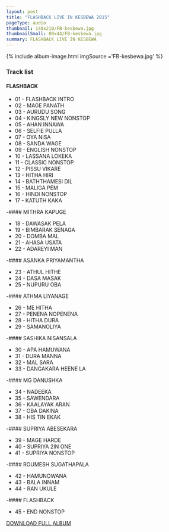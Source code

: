 ```yaml
---
layout: post
title: "FLASHBACK LIVE IN KESBEWA 2015"
pageType: audio
thumbnail: 140x210/FB-kesbewa.jpg
thumbnailSmall: 80x44/FB-kesbewa.jpg
summary: FLASHBACK LIVE IN KESBEWA
---
```


<div class="ab-player" data-boourl="https://audioboom.com/publishing/playlist/v3?autoplay=false&boo_content_type=playlist&data_for_content_type=1276672&image_option=small&link_color=%2358d1eb&player_theme=light&show_title=true&src=https%3A%2F%2Fapi.audioboom.com%2Fplaylists%2F1276672-flashback-live-in-kesbewa-2015" data-boowidth="100%" data-maxheight="285" data-iframestyle="background-color:transparent; display:block; min-width:300px; max-width:700px;" style="background-color:transparent;"></div><script type="text/javascript">(function() { var po = document.createElement("script"); po.type = "text/javascript"; po.async = true; po.src = "https://d15mj6e6qmt1na.cloudfront.net/cdn/embed.js"; var s = document.getElementsByTagName("script")[0]; s.parentNode.insertBefore(po, s); })();</script>

{% include album-image.html imgSource ='FB-kesbewa.jpg' %}

### Track list

#### FLASHBACK

- 01 - FLASHBACK INTRO 
- 02 - MAGE PANATH 
- 03 - AURUDU SONG 
- 04 - KINGSLY NEW NONSTOP  
- 05 - AHAN INNAWA  
- 06 - SELFIE PULLA  
- 07 - OYA NISA  
- 08 - SANDA WAGE  
- 09 - ENGLISH NONSTOP  
- 10 - LASSANA LOKEKA  
- 11 - CLASSIC NONSTOP  
- 12 - PISSU VIKARE  
- 13 - HITHA HIRI  
- 14 - BATHTHAMESI DIL  
- 15 - MALIGA PEM  
- 16 - HINDI NONSTOP  
- 17 - KATUTH KAKA  

-#### MITHRA KAPUGE

- 18 - DAWASAK PELA  
- 19 - BIMBARAK SENAGA  
- 20 - DOMBA MAL  
- 21 - AHASA USATA  
- 22 - ADAREYI MAN 

-#### ASANKA PRIYAMANTHA

- 23 - ATHUL HITHE  
- 24 - DASA MASAK 
- 25 - NUPURU OBA 

-#### ATHMA LIYANAGE

- 26 - ME HITHA  
- 27 - PENENA NOPENENA  
- 28 - HITHA DURA  
- 29 - SAMANOLIYA  

-#### SASHIKA NISANSALA

- 30 - APA HAMUWANA 
- 31 - DURA MANNA  
- 32 - MAL SARA  
- 33 - DANGAKARA HEENE LA 

-#### MG DANUSHKA

- 34 - NADEEKA  
- 35 - SAWENDARA  
- 36 - KAALAYAK ARAN 
- 37 - OBA DAKINA  
- 38 - HIS TIN EKAK

-#### SUPRIYA ABESEKARA

- 39 - MAGE HARDE 
- 40 - SUPRIYA 2IN ONE 
- 41 - SUPRIYA NONSTOP  

-#### ROUMESH SUGATHAPALA

- 42 - HAMUNOWANA 
- 43 - BALA INNAM  
- 44 - RAN UKULE 

-#### FLASHBACK

- 45 - END NONSTOP 


<a 
  href="http://www.mediafire.com/download/hgp1z35r0u41lef/FLASHBACK_LIVE_IN_KESBEWA_2015.rar"
  class="btn" 
  target="_blank">
  DOWNLOAD FULL ALBUM
</a>

